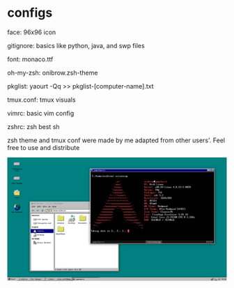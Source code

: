 # configs

face: 96x96 icon

gitignore: basics like python, java, and swp files

font: monaco.ttf

oh-my-zsh: onibrow.zsh-theme

pkglist: yaourt -Qq >> pkglist-[computer-name].txt

tmux.conf: tmux visuals

vimrc: basic vim config

zshrc: zsh best sh

zsh theme and tmux conf were made by me adapted from other users'. Feel free to use and distribute

![Desktop](screen2.png)
